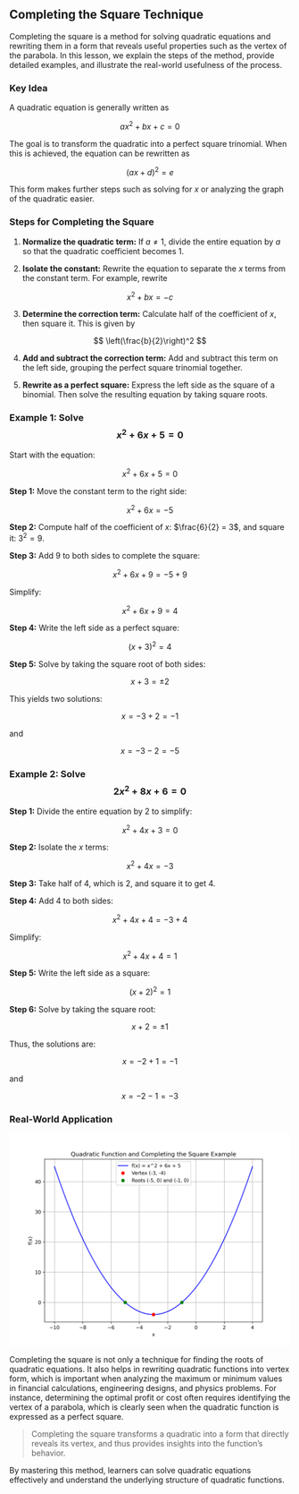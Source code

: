 ## Completing the Square Technique

Completing the square is a method for solving quadratic equations and rewriting them in a form that reveals useful properties such as the vertex of the parabola. In this lesson, we explain the steps of the method, provide detailed examples, and illustrate the real-world usefulness of the process.

### Key Idea

A quadratic equation is generally written as

$$
a x^2 + b x + c = 0
$$

The goal is to transform the quadratic into a perfect square trinomial. When this is achieved, the equation can be rewritten as

$$
(ax + d)^2 = e
$$

This form makes further steps such as solving for $x$ or analyzing the graph of the quadratic easier.

### Steps for Completing the Square

1. **Normalize the quadratic term:** If $a \neq 1$, divide the entire equation by $a$ so that the quadratic coefficient becomes 1.

2. **Isolate the constant:** Rewrite the equation to separate the $x$ terms from the constant term. For example, rewrite

$$
x^2 + bx = -c
$$

3. **Determine the correction term:** Calculate half of the coefficient of $x$, then square it. This is given by

$$
\left(\frac{b}{2}\right)^2
$$

4. **Add and subtract the correction term:** Add and subtract this term on the left side, grouping the perfect square trinomial together.

5. **Rewrite as a perfect square:** Express the left side as the square of a binomial. Then solve the resulting equation by taking square roots.

### Example 1: Solve $$x^2 + 6x + 5 = 0$$

Start with the equation:

$$
x^2 + 6x + 5 = 0
$$

**Step 1:** Move the constant term to the right side:

$$
x^2 + 6x = -5
$$

**Step 2:** Compute half of the coefficient of $x$: $\frac{6}{2} = 3$, and square it: $3^2 = 9$.

**Step 3:** Add $9$ to both sides to complete the square:

$$
x^2 + 6x + 9 = -5 + 9
$$

Simplify:

$$
x^2 + 6x + 9 = 4
$$

**Step 4:** Write the left side as a perfect square:

$$
(x + 3)^2 = 4
$$

**Step 5:** Solve by taking the square root of both sides:

$$
x + 3 = \pm 2
$$

This yields two solutions:

$$
x = -3 + 2 = -1
$$

and

$$
x = -3 - 2 = -5
$$

### Example 2: Solve $$2x^2 + 8x + 6 = 0$$

**Step 1:** Divide the entire equation by $2$ to simplify:

$$
x^2 + 4x + 3 = 0
$$

**Step 2:** Isolate the $x$ terms:

$$
x^2 + 4x = -3
$$

**Step 3:** Take half of $4$, which is $2$, and square it to get $4$.

**Step 4:** Add $4$ to both sides:

$$
x^2 + 4x + 4 = -3 + 4
$$

Simplify:

$$
x^2 + 4x + 4 = 1
$$

**Step 5:** Write the left side as a square:

$$
(x + 2)^2 = 1
$$

**Step 6:** Solve by taking the square root:

$$
x + 2 = \pm 1
$$

Thus, the solutions are:

$$
x = -2 + 1 = -1
$$

and

$$
x = -2 - 1 = -3
$$

### Real-World Application


![A 2D line plot of the quadratic function f(x)=x^2+6x+5 from Example 1 with its vertex and roots highlighted.](images/plot_1_05-03-lesson-completing-the-square-technique.md.png)



Completing the square is not only a technique for finding the roots of quadratic equations. It also helps in rewriting quadratic functions into vertex form, which is important when analyzing the maximum or minimum values in financial calculations, engineering designs, and physics problems. For instance, determining the optimal profit or cost often requires identifying the vertex of a parabola, which is clearly seen when the quadratic function is expressed as a perfect square.

> Completing the square transforms a quadratic into a form that directly reveals its vertex, and thus provides insights into the function’s behavior.

By mastering this method, learners can solve quadratic equations effectively and understand the underlying structure of quadratic functions.